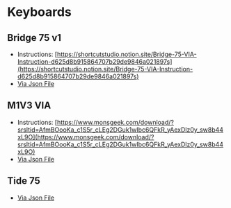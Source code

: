 # Keyboards

## Bridge 75 v1

- Instructions: [https://shortcutstudio.notion.site/Bridge-75-VIA-Instruction-d625d8b915864707b29de9846a021897s](https://shortcutstudio.notion.site/Bridge-75-VIA-Instruction-d625d8b915864707b29de9846a021897s)
- [Via Json File](https://cdn.shopify.com/s/files/1/0648/5498/2794/files/Bridge75_via_v1_04_20240924.json?v=1728362455)

## M1V3 VIA

- Instructions: [https://www.monsgeek.com/download/?srsltid=AfmBOooKa_c1S5r_cLEg2DGuk1wIbc6QFkR_yAexDlz0y_sw8b44xL9O](https://www.monsgeek.com/download/?srsltid=AfmBOooKa_c1S5r_cLEg2DGuk1wIbc6QFkR_yAexDlz0y_sw8b44xL9O)
- [Via Json File](https://file.monsgeek.com/M1W_V3_VIA_V3_Updated.json)

## Tide 75

- [Via Json File](https://epomaker.com/cdn/shop/files/EPOMAKER-TIDE-75.zip?v=15199172795887851830)
